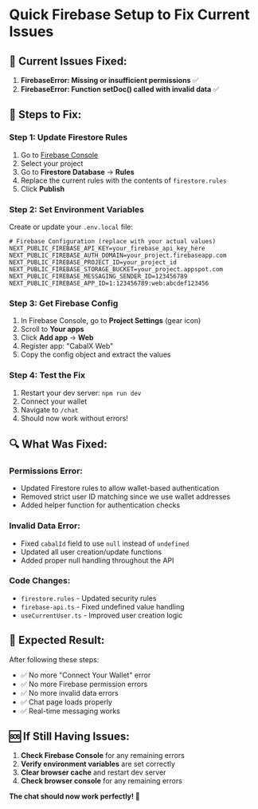 # Quick Firebase Setup to Fix Current Issues

## 🚨 Current Issues Fixed:

1. **FirebaseError: Missing or insufficient permissions** ✅
2. **FirebaseError: Function setDoc() called with invalid data** ✅

## 🔧 Steps to Fix:

### **Step 1: Update Firestore Rules**

1. Go to [Firebase Console](https://console.firebase.google.com/)
2. Select your project
3. Go to **Firestore Database** → **Rules**
4. Replace the current rules with the contents of `firestore.rules`
5. Click **Publish**

### **Step 2: Set Environment Variables**

Create or update your `.env.local` file:

```env
# Firebase Configuration (replace with your actual values)
NEXT_PUBLIC_FIREBASE_API_KEY=your_firebase_api_key_here
NEXT_PUBLIC_FIREBASE_AUTH_DOMAIN=your_project.firebaseapp.com
NEXT_PUBLIC_FIREBASE_PROJECT_ID=your_project_id
NEXT_PUBLIC_FIREBASE_STORAGE_BUCKET=your_project.appspot.com
NEXT_PUBLIC_FIREBASE_MESSAGING_SENDER_ID=123456789
NEXT_PUBLIC_FIREBASE_APP_ID=1:123456789:web:abcdef123456
```

### **Step 3: Get Firebase Config**

1. In Firebase Console, go to **Project Settings** (gear icon)
2. Scroll to **Your apps**
3. Click **Add app** → **Web**
4. Register app: "CabalX Web"
5. Copy the config object and extract the values

### **Step 4: Test the Fix**

1. Restart your dev server: `npm run dev`
2. Connect your wallet
3. Navigate to `/chat`
4. Should now work without errors!

## 🔍 What Was Fixed:

### **Permissions Error:**
- Updated Firestore rules to allow wallet-based authentication
- Removed strict user ID matching since we use wallet addresses
- Added helper function for authentication checks

### **Invalid Data Error:**
- Fixed `cabalId` field to use `null` instead of `undefined`
- Updated all user creation/update functions
- Added proper null handling throughout the API

### **Code Changes:**
- `firestore.rules` - Updated security rules
- `firebase-api.ts` - Fixed undefined value handling
- `useCurrentUser.ts` - Improved user creation logic

## 🎯 Expected Result:

After following these steps:
- ✅ No more "Connect Your Wallet" error
- ✅ No more Firebase permission errors
- ✅ No more invalid data errors
- ✅ Chat page loads properly
- ✅ Real-time messaging works

## 🆘 If Still Having Issues:

1. **Check Firebase Console** for any remaining errors
2. **Verify environment variables** are set correctly
3. **Clear browser cache** and restart dev server
4. **Check browser console** for any remaining errors

**The chat should now work perfectly! 🎉** 